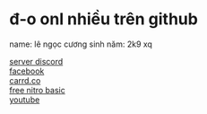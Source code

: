 # đ-o onl nhiều trên github
name: lê ngọc cương
sinh năm: 2k9 xq

[server discord](https://discord.gg/WGckkSyupg)
<br />
[facebook](https://www.facebook.com/lengoccuong.757/)
<br />
[carrd.co](https://lengoccuong.carrd.co)
<br />
[free nitro basic](https://www.youtube.com/watch?v=dQw4w9WgXcQ)
<br />
[youtube](https://www.youtube.com/channel/UCz3w48VCPlssttGroLwgTPQ)
